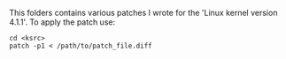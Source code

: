 This folders contains various patches I wrote for the 'Linux kernel version 4.1.1'.
To apply the patch use:
```
cd <ksrc>
patch -p1 < /path/to/patch_file.diff
